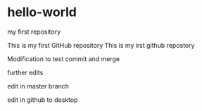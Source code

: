 # hello-world
my first  repository 

This is my first GitHub repository 
This is my irst github repostory 

Modification to test commit and merge 

further edits 

edit in master branch

edit in github to desktop
